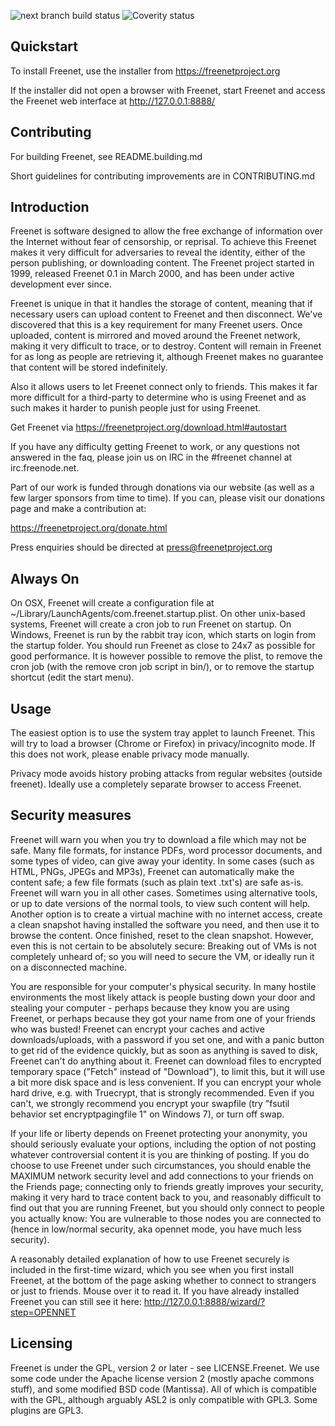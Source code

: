 ![next branch build status](https://travis-ci.org/freenet/fred.svg?branch=next)
![Coverity status](https://scan.coverity.com/projects/2316/badge.svg?flat=1)

## Quickstart

To install Freenet, use the installer from https://freenetproject.org

If the installer did not open a browser with Freenet, start Freenet and access the
Freenet web interface at http://127.0.0.1:8888/

## Contributing

For building Freenet, see README.building.md

Short guidelines for contributing improvements are in CONTRIBUTING.md

## Introduction

Freenet is software designed to allow the free exchange of information over the 
Internet without fear of censorship, or reprisal. To achieve this Freenet makes it 
very difficult for adversaries to reveal the identity, either of the person 
publishing, or downloading content. The Freenet project started in 1999, released 
Freenet 0.1 in March 2000, and has been under active development ever since.

Freenet is unique in that it handles the storage of content, meaning that if 
necessary users can upload content to Freenet and then disconnect. We've 
discovered that this is a key requirement for many Freenet users. Once uploaded, 
content is mirrored and moved around the Freenet network, making it very difficult 
to trace, or to destroy. Content will remain in Freenet for as long as people are 
retrieving it, although Freenet makes no guarantee that content will be stored 
indefinitely.

Also it allows users to let Freenet connect only to friends. This makes it far more 
difficult for a third-party to determine who is using Freenet and as such makes it harder
to punish people just for using Freenet.

Get Freenet via https://freenetproject.org/download.html#autostart

If you have any difficulty getting Freenet to work, or any questions not answered in the 
faq, please join us on IRC in the #freenet channel at irc.freenode.net.

Part of our work is funded through donations 
via our website (as well as a few larger sponsors from time to time). 
If you can, please visit our donations page and make a contribution at:

https://freenetproject.org/donate.html

Press enquiries should be directed at press@freenetproject.org

## Always On
On OSX, Freenet will create a configuration file at 
~/Library/LaunchAgents/com.freenet.startup.plist. On other unix-based systems,
Freenet will create a cron job to run Freenet on startup. On Windows, Freenet is
run by the rabbit tray icon, which starts on login from the startup folder. You should
run Freenet as close to 24x7 as possible for good performance. It is however
possible to remove the plist, to remove the cron job (with the remove cron job
script in bin/), or to remove the startup shortcut (edit the start menu).

## Usage
The easiest option is to use the system tray applet to launch Freenet. This will try to
load a browser (Chrome or Firefox) in privacy/incognito mode. If this does not work,
please enable privacy mode manually.

Privacy mode avoids history probing attacks from regular websites (outside freenet).
Ideally use a completely separate browser to access Freenet.

## Security measures
Freenet will warn you when you try to download a file which may not be safe. Many file
formats, for instance PDFs, word processor documents, and some types of video, can give
away your identity. In some cases (such as HTML, PNGs, JPEGs and MP3s), Freenet can
automatically make the content safe; a few file formats (such as plain text .txt's) are
safe as-is. Freenet will warn you in all other cases. Sometimes using alternative tools,
or up to date versions of the normal tools, to view such content will help. Another
option is to create a virtual machine with no internet access, create a clean snapshot
having installed the software you need, and then use it to browse the content. Once
finished, reset to the clean snapshot. However, even this is not certain to be
absolutely secure: Breaking out of VMs is not completely unheard of; so you will need to
secure the VM, or ideally run it on a disconnected machine.

You are responsible for your computer's physical security. In many hostile environments
the most likely attack is people busting down your door and stealing your computer -
perhaps because they know you are using Freenet, or perhaps because they got your name
from one of your friends who was busted! Freenet can encrypt your caches
and active downloads/uploads, with a password if you set one, and with a panic button to
get rid of the evidence quickly, but as soon as anything is saved to disk, Freenet can't
do anything about it. Freenet can download files to encrypted temporary space ("Fetch"
instead of "Download"), to limit this, but it will use a bit more disk space and is less
convenient. If you can encrypt your whole hard drive, e.g. with Truecrypt, that is
strongly recommended. Even if you can't, we strongly recommend you encrypt your swapfile
(try "fsutil behavior set encryptpagingfile 1" on Windows 7), or turn off swap.

If your life or liberty depends on Freenet protecting your anonymity, you should
seriously evaluate your options, including the option of not posting whatever
controversial content it is you are thinking of posting. If you do 
choose to use Freenet under such circumstances, you  should enable the MAXIMUM 
network security level and add connections to your friends on the Friends page; 
connecting only to friends greatly improves your security, making it very hard to
trace content back to you, and reasonably difficult to find out that you are
running Freenet, but you should only connect to people you actually know: You are
vulnerable to those nodes you are connected to (hence in low/normal security, aka
opennet mode, you have much less security).

A reasonably detailed explanation of how to use Freenet securely is included in
the first-time wizard, which you see when you first install Freenet, at the bottom
of the page asking whether to connect to strangers or just to friends. Mouse over
it to read it. If you have already installed Freenet you can still see it here:
http://127.0.0.1:8888/wizard/?step=OPENNET

## Licensing
Freenet is under the GPL, version 2 or later - see LICENSE.Freenet. We use some
code under the Apache license version 2 (mostly apache commons stuff), and some
modified BSD code (Mantissa). All of which is compatible with the GPL, although
arguably ASL2 is only compatible with GPL3. Some plugins are GPL3.
